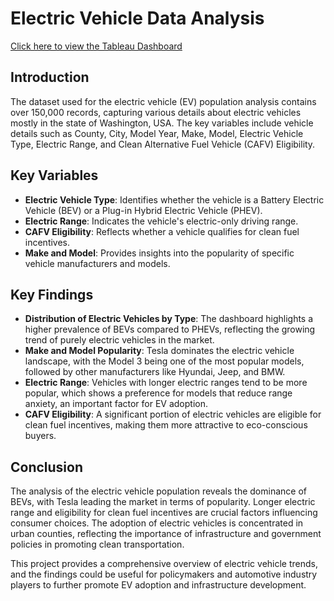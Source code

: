 # Electric Vehicle Data Analysis

[Click here to view the Tableau Dashboard](https://public.tableau.com/views/Book1_17249987919860/ElectricVehicleDataAnalysis?:language=en-US&:sid=&:redirect=auth&:display_count=n&:origin=viz_share_link)

## Introduction

The dataset used for the electric vehicle (EV) population analysis contains over 150,000 records, capturing various details about electric vehicles mostly in the state of Washington, USA. The key variables include vehicle details such as County, City, Model Year, Make, Model, Electric Vehicle Type, Electric Range, and Clean Alternative Fuel Vehicle (CAFV) Eligibility.

## Key Variables

- **Electric Vehicle Type**: Identifies whether the vehicle is a Battery Electric Vehicle (BEV) or a Plug-in Hybrid Electric Vehicle (PHEV).
- **Electric Range**: Indicates the vehicle's electric-only driving range.
- **CAFV Eligibility**: Reflects whether a vehicle qualifies for clean fuel incentives.
- **Make and Model**: Provides insights into the popularity of specific vehicle manufacturers and models.

## Key Findings

- **Distribution of Electric Vehicles by Type**: The dashboard highlights a higher prevalence of BEVs compared to PHEVs, reflecting the growing trend of purely electric vehicles in the market.
- **Make and Model Popularity**: Tesla dominates the electric vehicle landscape, with the Model 3 being one of the most popular models, followed by other manufacturers like Hyundai, Jeep, and BMW.
- **Electric Range**: Vehicles with longer electric ranges tend to be more popular, which shows a preference for models that reduce range anxiety, an important factor for EV adoption.
- **CAFV Eligibility**: A significant portion of electric vehicles are eligible for clean fuel incentives, making them more attractive to eco-conscious buyers.

## Conclusion

The analysis of the electric vehicle population reveals the dominance of BEVs, with Tesla leading the market in terms of popularity. Longer electric range and eligibility for clean fuel incentives are crucial factors influencing consumer choices. The adoption of electric vehicles is concentrated in urban counties, reflecting the importance of infrastructure and government policies in promoting clean transportation.

This project provides a comprehensive overview of electric vehicle trends, and the findings could be useful for policymakers and automotive industry players to further promote EV adoption and infrastructure development.
